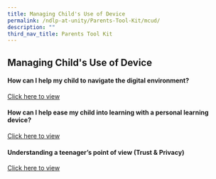 ```yaml
---
title: Managing Child's Use of Device
permalink: /ndlp-at-unity/Parents-Tool-Kit/mcud/
description: ""
third_nav_title: Parents Tool Kit
---
```

## Managing Child's Use of Device

#### How can I help my child to navigate the digital environment?

[Click here to view](/files/5%20How%20can%20I%20help%20my%20child%20to%20navigate%20the%20digital%20environment.pdf)

#### How can I help ease my child into learning with a personal learning device?

[Click here to view](/files/4%20How%20can%20I%20help%20ease%20my%20child%20into%20learning%20with%20a%20personal%20learning%20device.pdf)

#### Understanding a teenager’s point of view (Trust & Privacy)

[Click here to view](/files/6%20From%20a%20Teenagers%20Point%20of%20View%20Trust%20%20Privacy.pdf)